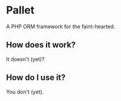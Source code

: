 # Pallet
A PHP ORM framework for the faint-hearted.

## How does it work?
It doesn't (yet)?

## How do I use it?
You don't (yet).
